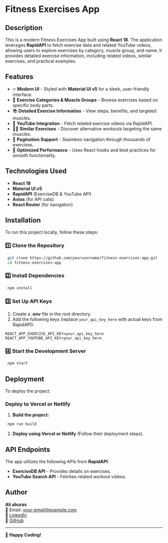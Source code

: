 # Fitness Exercises App

## Description
This is a modern Fitness Exercises App built using **React 18**. The application leverages **RapidAPI** to fetch exercise data and related YouTube videos, allowing users to explore exercises by category, muscle group, and name. It provides detailed exercise information, including related videos, similar exercises, and practical examples.

## Features
- 🔥 **Modern UI** - Styled with **Material UI v5** for a sleek, user-friendly interface.
- 💪 **Exercise Categories & Muscle Groups** - Browse exercises based on specific body parts.
- 📚 **Detailed Exercise Information** - View steps, benefits, and targeted muscles.
- 🎥 **YouTube Integration** - Fetch related exercise videos via RapidAPI.
- 🏋️‍♂️ **Similar Exercises** - Discover alternative workouts targeting the same muscles.
- 📖 **Pagination Support** - Seamless navigation through thousands of exercises.
- 🚀 **Optimized Performance** - Uses React hooks and best practices for smooth functionality.

## Technologies Used
- **React 18**
- **Material UI v5**
- **RapidAPI** (ExerciseDB & YouTube API)
- **Axios** (for API calls)
- **React Router** (for navigation)

## Installation
To run this project locally, follow these steps:

### 1️⃣ Clone the Repository
```sh
 git clone https://github.com/yourusername/fitness-exercises-app.git
 cd fitness-exercises-app
```

### 2️⃣ Install Dependencies
```sh
 npm install
```

### 3️⃣ Set Up API Keys
1. Create a **.env** file in the root directory.
2. Add the following keys (replace `your_api_key_here` with actual keys from RapidAPI):
```env
REACT_APP_EXERCISE_API_KEY=your_api_key_here
REACT_APP_YOUTUBE_API_KEY=your_api_key_here
```

### 4️⃣ Start the Development Server
```sh
 npm start
```

## Deployment
To deploy the project:

### Deploy to Vercel or Netlify
1. **Build the project:**
```sh
 npm run build
```
2. **Deploy using Vercel or Netlify** (Follow their deployment steps).

## API Endpoints
The app utilizes the following APIs from **RapidAPI**:
- **ExerciseDB API** - Provides details on exercises.
- **YouTube Search API** - Fetches related workout videos.


## Author
**Ali aburas**  
📧 Email: your-email@example.com  
🔗 [LinkedIn](https://linkedin.com/in/yourprofile)  
🔗 [GitHub](https://github.com/yourusername)  

---
🚀 **Happy Coding!**